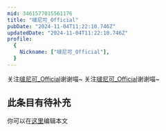 ```yaml
---
mid: 3461577015561176
title: "啵尼可_Official"
pubDate: "2024-11-04T11:22:10.746Z"
updatedDate: "2024-11-04T11:22:10.746Z"
profile:
  {
    Nickname: ["啵尼可_Official"],
  }
---
```


关注[啵尼可_Official](https://space.bilibili.com/3461577015561176)谢谢喵~ 关注[啵尼可_Official](https://space.bilibili.com/3461577015561176)谢谢喵~

## 此条目有待补充
你可以在[这里](https://github.com/Yuhanawa/VTuber.ICU-Content/edit/master/v/啵尼可_Official/index.md)编辑本文
